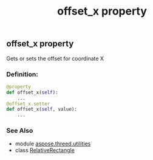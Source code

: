 ﻿---
title: offset_x property
second_title: Aspose.3D for Python via .NET API References
description: 
type: docs
weight: 70
url: /python-net/aspose.threed.utilities/relativerectangle/offset_x/
is_root: false
---

## offset_x property


Gets or sets the offset for coordinate X
### Definition:
```python
@property
def offset_x(self):
    ...
@offset_x.setter
def offset_x(self, value):
    ...
```

### See Also
* module [aspose.threed.utilities](../../)
* class [RelativeRectangle](/3d/python-net/aspose.threed.utilities/relativerectangle)
